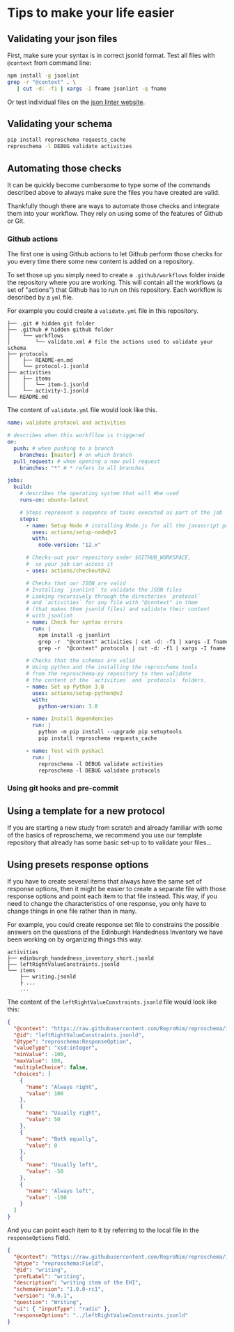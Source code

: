 # Tips to make your life easier

## Validating your json files

<!-- TODO
- mention that it needs node.js and add a pointer on how to install it
-->

First, make sure your syntax is in correct jsonld format. Test all files with
`@context` from command line:

```bash
npm install -g jsonlint
grep -r "@context" . \
   | cut -d: -f1 | xargs -I fname jsonlint -q fname
```

Or test individual files on the [json linter website](`https://jsonlint.com/`).

## Validating your schema

<!-- TODO
- add more details
- mention that it needs python and add a pointer to reproschema-py
-->

```bash
pip install reproschema requests_cache
reproschema -l DEBUG validate activities
```

## Automating those checks

It can be quickly become cumbersome to type some of the commands described above
to always make sure the files you have created are valid.

Thankfully though there are ways to automate those checks and integrate them
into your workflow. They rely on using some of the features of Github or Git.

### Github actions

The first one is using Github actions to let Github perform those checks for you
every time there some new content is added on a repository.

To set those up you simply need to create a `.github/workflows` folder inside
the repository where you are working. This will contain all the workflows (a set
of "actions") that Github has to run on this repository. Each workflow is
described by a `yml` file.

<!-- TODO
- add link to the turing-way section on yml files.
-->

For example you could create a `validate.yml` file in this repository.

```
├── .git # hidden git folder
├── .github # hidden github folder
│    └── workflows
│        └── validate.xml # file the actions used to validate your schema
├── protocols
│    ├── README-en.md
│    └── protocol-1.jsonld
├── activities
│    ├── items
│    │   └── item-1.jsonld
│    └── activity-1.jsonld
└── README.md
```

The content of `validate.yml` file would look like this.

```yml
name: validate protocol and activities

# describes when this workfllow is triggered
on:
  push: # when pushing to a branch
    branches: [master] # on which branch
  pull_request: # when opening a new pull request
    branches: "*" # * refers to all branches

jobs:
  build:
    # describes the operating system that will #be used
    runs-on: ubuntu-latest

    # Steps represent a sequence of tasks executed as part of the job
    steps:
      - name: Setup Node # installing Node.js for all the javascript part
        uses: actions/setup-node@v1
        with:
          node-version: "12.x"

      # Checks-out your repository under $GITHUB_WORKSPACE,
      #  so your job can access it
      - uses: actions/checkout@v2

      # Checks that our JSON are valid
      # Installing `jsonlint` to validate the JSON files
      # Looking recursively through the directories `protocol`
      # and `activities` for any file with "@context" in them
      # (that makes them jsonld files) and validate their content
      # with jsonlint
      - name: Check for syntax errors
        run: |
          npm install -g jsonlint
          grep -r  "@context" activities | cut -d: -f1 | xargs -I fname jsonlint -q fname
          grep -r  "@context" protocols | cut -d: -f1 | xargs -I fname jsonlint -q fname

      # Checks that the schemas are valid
      # Using python and the installing the reproschema tools
      # from the reproschema-py repository to then validate
      # the content of the `activities` and `protocols` folders.
      - name: Set up Python 3.8
        uses: actions/setup-python@v2
        with:
          python-version: 3.8

      - name: Install dependencies
        run: |
          python -m pip install --upgrade pip setuptools
          pip install reproschema requests_cache

      - name: Test with pyshacl
        run: |
          reproschema -l DEBUG validate activities
          reproschema -l DEBUG validate protocols
```

### Using git hooks and pre-commit

## Using a template for a new protocol

If you are starting a new study from scratch and already familiar with some of
the basics of reproschema, we recommend you use our template repository that
already has some basic set-up to to validate your files...

<!-- TODO
- Actually create a template repo
-->

## Using presets response options

If you have to create several items that always have the same set of response
options, then it might be easier to create a separate file with those response
options and point each item to that file instead. This way, if you need to
change the characteristics of one response, you only have to change things in
one file rather than in many.

For example, you could create response set file to constrains the possible
answers on the questions of the Edinburgh Handedness Inventory we have been
working on by organizing things this way.

```
activities
├── edinburgh_handedness_inventory_short.jsonld
├── leftRightValueConstraints.jsonld
└── items
    ├── writing.jsonld
    ├ ...
    ...
```

The content of the `leftRightValueConstraints.jsonld` file would look like this:

```json
{
  "@context": "https://raw.githubusercontent.com/ReproNim/reproschema/1.0.0-rc1/contexts/generic",
  "@id": "leftRightValueConstraints.jsonld",
  "@type": "reproschema:ResponseOption",
  "valueType": "xsd:integer",
  "minValue": -100,
  "maxValue": 100,
  "multipleChoice": false,
  "choices": [
    {
      "name": "Always right",
      "value": 100
    },
    {
      "name": "Usually right",
      "value": 50
    },
    {
      "name": "Both equally",
      "value": 0
    },
    {
      "name": "Usually left",
      "value": -50
    },
    {
      "name": "Always left",
      "value": -100
    }
  ]
}
```

And you can point each item to it by referring to the local file in the
`responseOptions` field.

```json
{
  "@context": "https://raw.githubusercontent.com/ReproNim/reproschema/1.0.0-rc1/contexts/generic",
  "@type": "reproschema:Field",
  "@id": "writing",
  "prefLabel": "writing",
  "description": "writing item of the EHI",
  "schemaVersion": "1.0.0-rc1",
  "version": "0.0.1",
  "question": "Writing",
  "ui": { "inputType": "radio" },
  "responseOptions": "../leftRightValueConstraints.jsonld"
}
```

<!-- ## Programmatic schema generation

Tool to convert redcap CSVs to our schema format. But it cannot be used to convert every
redcap-formatted table as some are customized redcap tables (for example the 100s that are in ABCD)
but does cover most cases. A template of the CSV and how to use the tool can be found
[here](https://github.com/sanuann/reproschema-builder) -->
